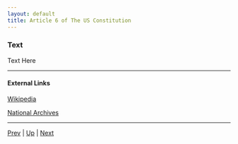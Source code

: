 ```yaml
---
layout: default
title: Article 6 of The US Constitution
---
```


### Text
Text Here

---
#### External Links
[Wikipedia]()

[National Archives]()

---

[Prev](article_5.md) | [Up](README.md) | [Next](article_7.md)
